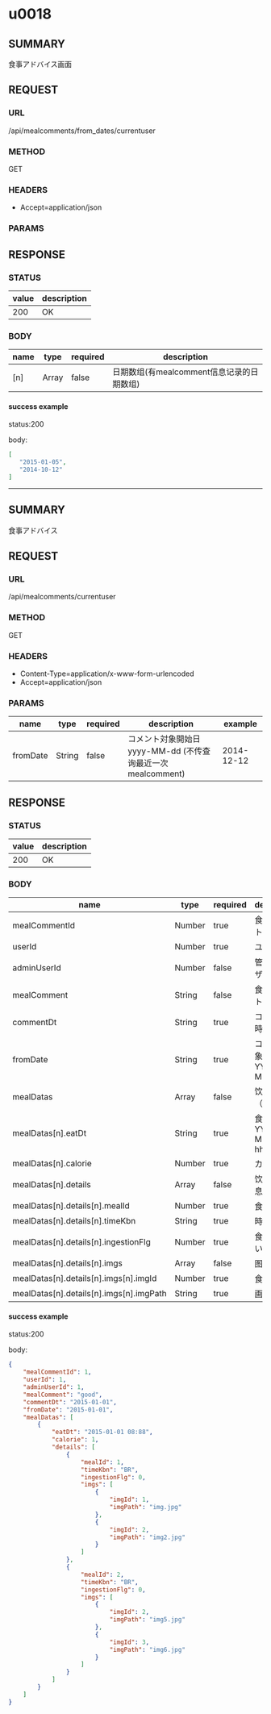 # u0018

## SUMMARY

食事アドバイス画面

## REQUEST

### URL

/api/mealcomments/from_dates/currentuser

### METHOD

GET

### HEADERS

* Accept=application/json

### PARAMS

## RESPONSE

### STATUS

| value | description |
| ----- | -----|
| 200 | OK |

### BODY

| name | type  | required | description |
| ----- | -----| ----- | ----- |
| [n] | Array | false  | 日期数组(有mealcomment信息记录的日期数组) |

											
#### success example

status:200

body:
```json
[
   "2015-01-05",
   "2014-10-12"
]
```

* * *


## SUMMARY

食事アドバイス

## REQUEST

### URL

/api/mealcomments/currentuser

### METHOD

GET

### HEADERS

* Content-Type=application/x-www-form-urlencoded
* Accept=application/json

### PARAMS

| name | type | required | description | example |
|----- | -----| ----- | ----- | -----|
| fromDate | String | false | コメント対象開始日 yyyy-MM-dd (不传查询最近一次mealcomment)| 2014-12-12 |

## RESPONSE

### STATUS

| value | description |
| ----- | -----|
| 200 | OK |

### BODY

| name | type  | required | description |
| ----- | -----| ----- | ----- |
| mealCommentId | Number | true | 食事コメントID  |
| userId | Number | true | ユーザID  |
| adminUserId | Number | false | 管理者ユーザID |
| mealComment | String | false | 食事コメント |
| commentDt | String | true | コメント日時 |
| fromDate | String | true | コメント対象開始日YYYY-MM-DD |
| mealDatas | Array | false | 饮食信息（一周） |
| mealDatas[n].eatDt | String | true | 食事日時 YYYY-MM-DD hh:mm|
| mealDatas[n].calorie | Number | true | カロリー |
| mealDatas[n].details | Array | false | 饮食详细信息（一天） |
| mealDatas[n].details[n].mealId | Number | true | 食事ID  |
| mealDatas[n].details[n].timeKbn | String | true | 時間区分  |
| mealDatas[n].details[n].ingestionFlg | Number | true | 食事をしていないflg  |
| mealDatas[n].details[n].imgs | Array | false | 图片信息 |
| mealDatas[n].details[n].imgs[n].imgId | Number | true | 食事写真id |
| mealDatas[n].details[n].imgs[n].imgPath | String | true | 画像パス |

											
#### success example

status:200

body:
```json
{
    "mealCommentId": 1,
    "userId": 1,
    "adminUserId": 1,
    "mealComment": "good",
    "commentDt": "2015-01-01",
    "fromDate": "2015-01-01",
    "mealDatas": [
        {
            "eatDt": "2015-01-01 08:88",
            "calorie": 1,
            "details": [
                {
                    "mealId": 1,
                    "timeKbn": "BR",
                    "ingestionFlg": 0,
                    "imgs": [
                        {
                            "imgId": 1,
                            "imgPath": "img.jpg"
                        },
                        {
                            "imgId": 2,
                            "imgPath": "img2.jpg"
                        }
                    ]
                },
                {
                    "mealId": 2,
                    "timeKbn": "BR",
                    "ingestionFlg": 0,
                    "imgs": [
                        {
                            "imgId": 2,
                            "imgPath": "img5.jpg"
                        },
                        {
                            "imgId": 3,
                            "imgPath": "img6.jpg"
                        }
                    ]
                }
            ]
        }
    ]
}
```
